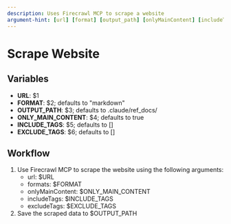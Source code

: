 ```yaml
---
description: Uses Firecrawl MCP to scrape a website
argument-hint: [url] [format] [output_path] [onlyMainContent] [includeTags] [excludeTags]
---
```


# Scrape Website

## Variables

- **URL**: $1
- **FORMAT**: $2; defaults to "markdown"
- **OUTPUT_PATH**: $3; defaults to .claude/ref_docs/
- **ONLY_MAIN_CONTENT**: $4; defaults to true
- **INCLUDE_TAGS**: $5; defaults to []
- **EXCLUDE_TAGS**: $6; defaults to []

## Workflow
1. Use Firecrawl MCP to scrape the website using the following arguments:
    - url: $URL
    - formats: $FORMAT
    - onlyMainContent: $ONLY_MAIN_CONTENT
    - includeTags: $INCLUDE_TAGS
    - excludeTags: $EXCLUDE_TAGS
2. Save the scraped data to $OUTPUT_PATH